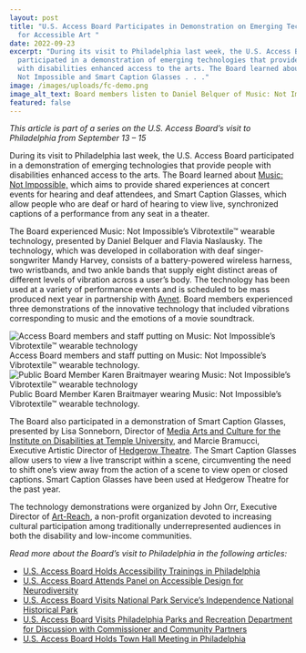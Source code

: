 ```yaml
---
layout: post
title: "U.S. Access Board Participates in Demonstration on Emerging Technologies
  for Accessible Art "
date: 2022-09-23
excerpt: "During its visit to Philadelphia last week, the U.S. Access Board
  participated in a demonstration of emerging technologies that provide people
  with disabilities enhanced access to the arts. The Board learned about Music:
  Not Impossible and Smart Caption Glasses . . ."
image: /images/uploads/fc-demo.png
image_alt_text: Board members listen to Daniel Belquer of Music: Not Impossible speaking
featured: false
---
```

*This article is part of a series on the U.S. Access Board’s visit to Philadelphia from September 13 – 15*   

During its visit to Philadelphia last week, the U.S. Access Board participated in a demonstration of emerging technologies that provide people with disabilities enhanced access to the arts. The Board learned about [Music: Not Impossible,](https://www.notimpossible.com/projects/music-not-impossible) which aims to provide shared experiences at concert events for hearing and deaf attendees, and Smart Caption Glasses, which allow people who are deaf or hard of hearing to view live, synchronized captions of a performance from any seat in a theater.

The Board experienced Music: Not Impossible’s Vibrotextile™ wearable technology, presented by Daniel Belquer and Flavia Naslausky. The technology, which was developed in collaboration with deaf singer-songwriter Mandy Harvey, consists of a battery-powered wireless harness, two wristbands, and two ankle bands that supply eight distinct areas of different levels of vibration across a user’s body. The technology has been used at a variety of performance events and is scheduled to be mass produced next year in partnership with [Avnet](https://www.avnet.com/wps/portal/us/). Board members experienced three demonstrations of the innovative technology that included vibrations corresponding to music and the emotions of a movie soundtrack.

<div class="grid-container">
  <div class="grid-row">
    <div class="tablet:grid-col">
      <img class="img-full" src="{{ site.baseurl }}/images/uploads/board-wearable-tech.png" alt="Access Board members and staff putting on Music: Not Impossible’s Vibrotextile™ wearable technology">
      <span class="grid-line text-italic">Access Board members and staff putting on Music: Not Impossible’s Vibrotextile™ wearable technology.</span>
    </div>
    <div class="tablet:grid-col">
      <img class="img-full" src="{{ site.baseurl }}/images/uploads/ braitmayer-wearable-tech.png" alt=" Public Board Member Karen Braitmayer wearing Music: Not Impossible’s Vibrotextile™ wearable technology">
      <span class="grid-line text-italic">Public Board Member Karen Braitmayer wearing Music: Not Impossible’s Vibrotextile™ wearable technology.</span>
    </div>
  </div>
</div>

The Board also participated in a demonstration of Smart Caption Glasses, presented by Lisa Sonneborn, Director of [Media Arts and Culture for the Institute on Disabilities at Temple University,](https://disabilities.temple.edu/advocacy/media-arts-culture) and Marcie Bramucci, Executive Artistic Director of [Hedgerow Theatre](https://www.hedgerowtheatre.org/). The Smart Caption Glasses allow users to view a live transcript within a scene, circumventing the need to shift one’s view away from the action of a scene to view open or closed captions. Smart Caption Glasses have been used at Hedgerow Theatre for the past year.   

The technology demonstrations were organized by John Orr, Executive Director of [Art-Reach](https://www.art-reach.org/), a non-profit organization devoted to increasing cultural participation among traditionally underrepresented audiences in both the disability and low-income communities. 

*Read more about the Board’s visit to Philadelphia in the following articles:* 

* [U.S. Access Board Holds Accessibility Trainings in Philadelphia](https://www.access-board.gov/news/2022/09/20/u-s-access-board-holds-accessibility-trainings-in-philadelphia/) 
* [U.S. Access Board Attends Panel on Accessible Design for Neurodiversity](https://www.access-board.gov/news/2022/09/20/u-s-access-board-attends-panel-on-accessible-design-for-neurodiversity/) 
* [U.S. Access Board Visits National Park Service’s Independence National Historical Park](https://www.access-board.gov/news/2022/09/21/u-s-access-board-visits-national-park-service-s-independence-national-historical-park/) 
* [U.S. Access Board Visits Philadelphia Parks and Recreation Department for Discussion with Commissioner and Community Partners](https://www.access-board.gov/news/2022/09/21/u-s-access-board-visits-philadelphia-parks-and-recreation-department-for-discussion-with-commissioner-and-community-partners/) 
* [U.S. Access Board Holds Town Hall Meeting in Philadelphia](https://www.access-board.gov/news/2022/09/22/u-s-access-board-holds-town-hall-meeting-in-philadelphia/)
